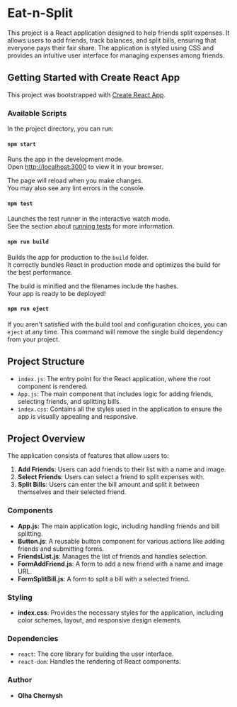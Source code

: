 # Eat-n-Split

This project is a React application designed to help friends split expenses. It allows users to add friends, track balances, and split bills, ensuring that everyone pays their fair share. The application is styled using CSS and provides an intuitive user interface for managing expenses among friends.

## Getting Started with Create React App

This project was bootstrapped with [Create React App](https://github.com/facebook/create-react-app).

### Available Scripts

In the project directory, you can run:

#### `npm start`

Runs the app in the development mode.\
Open [http://localhost:3000](http://localhost:3000) to view it in your browser.

The page will reload when you make changes.\
You may also see any lint errors in the console.

#### `npm test`

Launches the test runner in the interactive watch mode.\
See the section about [running tests](https://facebook.github.io/create-react-app/docs/running-tests) for more information.

#### `npm run build`

Builds the app for production to the `build` folder.\
It correctly bundles React in production mode and optimizes the build for the best performance.

The build is minified and the filenames include the hashes.\
Your app is ready to be deployed!

#### `npm run eject`

If you aren't satisfied with the build tool and configuration choices, you can `eject` at any time. This command will remove the single build dependency from your project.

## Project Structure

- `index.js`: The entry point for the React application, where the root component is rendered.
- `App.js`: The main component that includes logic for adding friends, selecting friends, and splitting bills.
- `index.css`: Contains all the styles used in the application to ensure the app is visually appealing and responsive.

## Project Overview

The application consists of features that allow users to:

1. **Add Friends**: Users can add friends to their list with a name and image.
2. **Select Friends**: Users can select a friend to split expenses with.
3. **Split Bills**: Users can enter the bill amount and split it between themselves and their selected friend.

### Components

- **App.js**: The main application logic, including handling friends and bill splitting.
- **Button.js**: A reusable button component for various actions like adding friends and submitting forms.
- **FriendsList.js**: Manages the list of friends and handles selection.
- **FormAddFriend.js**: A form to add a new friend with a name and image URL.
- **FormSplitBill.js**: A form to split a bill with a selected friend.

### Styling

- **index.css**: Provides the necessary styles for the application, including color schemes, layout, and responsive design elements.

### Dependencies

- `react`: The core library for building the user interface.
- `react-dom`: Handles the rendering of React components.

### Author

- **Olha Chernysh**
